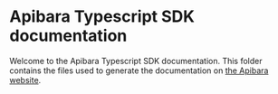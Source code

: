 # Apibara Typescript SDK documentation

Welcome to the Apibara Typescript SDK documentation.
This folder contains the files used to generate the documentation on [the
Apibara website](https://www.apibara.com/docs/typescript-sdk).


